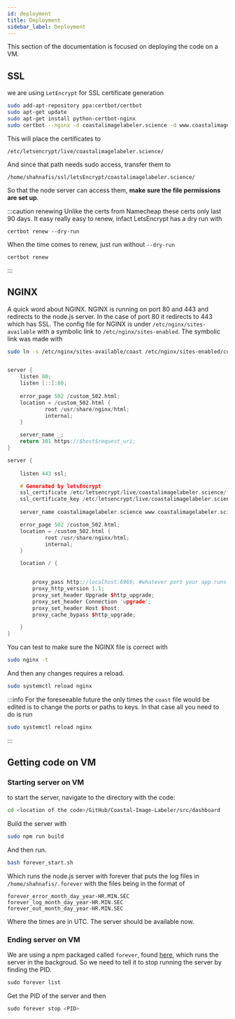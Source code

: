 ```yaml
---
id: deployment
title: Deployment
sidebar_label: Deployment
---
```


This section of the documentation is focused on deploying the code on a VM.

## SSL

we are using `LetEncrypt` for SSL certificate generation

```bash title="Create certs"
sudo add-apt-repository ppa:certbot/certbot
sudo apt-get update
sudo apt-get install python-certbot-nginx
sudo certbot --nginx -d coastalimagelabeler.science -d www.coastalimagelabeler.science
```
This will place the certificates to 
```
/etc/letsencrypt/live/coastalimagelabeler.science/
```

And since that path needs sudo access, transfer them to 

```
/home/shahnafis/ssl/letsEncrypt/coastalimagelabeler.science/
``` 

So that the node server can access them, **make sure the file permissions are set up**.

:::caution renewing 
Unlike the certs from Namecheap these certs only last 90 days. It
easy really easy to renew, infact LetsEncrypt has a dry run with 
```
certbot renew --dry-run
```

When the time comes to renew, just run without `--dry-run`

```
certbot renew
```
:::

## NGINX

A quick word about NGINX. NGINX is running on port 80 and 443 and redirects to the node.js server. In the case of port 80 it redirects to 443 which has SSL. The config file for NGINX is under `/etc/nginx/sites-available` with a symbolic link to `/etc/nginx/sites-enabled`. The symbolic link was made with

```bash title="Symbolic link"
sudo ln -s /etc/nginx/sites-available/coast /etc/nginx/sites-enabled/coast
```

```cpp title="coast NGINX"

server {
	listen 80;
	listen [::]:80;
	
	error_page 502 /custom_502.html;
	location = /custom_502.html {
			root /usr/share/nginx/html;
			internal;
	}

	server_name _;
	return 301 https://$host$request_uri;
}

server {
	
	listen 443 ssl;

	# Generated by letsEncrypt
    ssl_certificate /etc/letsencrypt/live/coastalimagelabeler.science/fullchain.pem; # managed by Certbot
    ssl_certificate_key /etc/letsencrypt/live/coastalimagelabeler.science/privkey.pem; # managed by Certbot
	
	server_name coastalimagelabeler.science www.coastalimagelabeler.science;

	error_page 502 /custom_502.html;
	location = /custom_502.html {
			root /usr/share/nginx/html;
			internal;
	}

	location / {


		proxy_pass http://localhost:6969; #whatever port your app runs on
        proxy_http_version 1.1;
        proxy_set_header Upgrade $http_upgrade;
        proxy_set_header Connection 'upgrade';
        proxy_set_header Host $host;
        proxy_cache_bypass $http_upgrade;

	}
}

```

You can test to make sure the NGINX file is correct with

```bash title="Testing file"
sudo nginx -t
```

And then any changes requires a reload.
```bash title="Reloading changes"
sudo systemctl reload nginx
```

:::info 
For the foreseeable future the only times the `coast` file would be
edited is to change the ports or paths to keys. In that case all you need to do is run
```bash title="Reloading changes"
sudo systemctl reload nginx
```
:::

## Getting code on VM

### Starting server on VM

to start the server, navigate to the directory with the code:

```bash
cd <location of the code>/GitHub/Coastal-Image-Labeler/src/dashboard
```

Build the server with
```bash title="Build server"
sudo npm run build
```


And then run.  
```bash title="Run in background"
bash forever_start.sh
```
Which runs the node.js server with forever that puts the log files in `/home/shahnafis/.forever`
with the files being in the format of

`forever_error_month_day_year-HR.MIN.SEC`  
`forever_log_month_day_year-HR.MIN.SEC`  
`forever_out_month_day_year-HR.MIN.SEC`

Where the times are in UTC. The server should be available now.

### Ending server on VM

We are using a npm packaged called `forever`, found
[here](https://www.npmjs.com/package/forever), which runs the server in the
backgroud. So we need to tell it to stop running the server by finding the PID.

``` js
sudo forever list
```

Get the PID of the server and then

``` js
sudo forever stop <PID>
```

